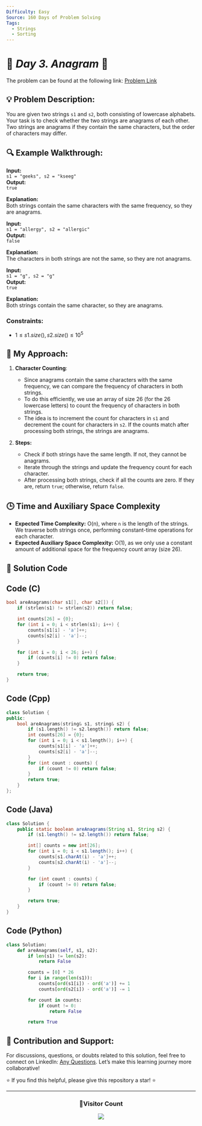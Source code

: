```yaml
---
Difficulty: Easy  
Source: 160 Days of Problem Solving  
Tags:
  - Strings
  - Sorting  
---
```


# 🚀 _Day 3. Anagram_ 🧠
The problem can be found at the following link: [Problem Link](https://www.geeksforgeeks.org/batch/gfg-160-problems/track/string-gfg-160/problem/anagram-1587115620)

## 💡 **Problem Description:**

You are given two strings `s1` and `s2`, both consisting of lowercase alphabets. Your task is to check whether the two strings are anagrams of each other. Two strings are anagrams if they contain the same characters, but the order of characters may differ.

## 🔍 **Example Walkthrough:**

**Input:**  
`s1 = "geeks", s2 = "kseeg"`  
**Output:**  
`true`

**Explanation:**  
Both strings contain the same characters with the same frequency, so they are anagrams.

**Input:**  
`s1 = "allergy", s2 = "allergic"`  
**Output:**  
`false`

**Explanation:**  
The characters in both strings are not the same, so they are not anagrams.

**Input:**  
`s1 = "g", s2 = "g"`  
**Output:**  
`true`

**Explanation:**  
Both strings contain the same character, so they are anagrams.

### Constraints:
- $`1 ≤ s1.size(), s2.size() ≤ 10^5`$

## 🎯 **My Approach:**

1. **Character Counting**:  
   - Since anagrams contain the same characters with the same frequency, we can compare the frequency of characters in both strings.  
   - To do this efficiently, we use an array of size 26 (for the 26 lowercase letters) to count the frequency of characters in both strings.  
   - The idea is to increment the count for characters in `s1` and decrement the count for characters in `s2`. If the counts match after processing both strings, the strings are anagrams.

2. **Steps:**  
   - Check if both strings have the same length. If not, they cannot be anagrams.  
   - Iterate through the strings and update the frequency count for each character.  
   - After processing both strings, check if all the counts are zero. If they are, return `true`; otherwise, return `false`.

## 🕒 **Time and Auxiliary Space Complexity** 

- **Expected Time Complexity:** O(n), where `n` is the length of the strings. We traverse both strings once, performing constant-time operations for each character.
- **Expected Auxiliary Space Complexity:** O(1), as we only use a constant amount of additional space for the frequency count array (size 26).

## 📝 **Solution Code**

## Code (C)

```c
bool areAnagrams(char s1[], char s2[]) {
    if (strlen(s1) != strlen(s2)) return false;

    int counts[26] = {0};
    for (int i = 0; i < strlen(s1); i++) {
        counts[s1[i] - 'a']++;
        counts[s2[i] - 'a']--;
    }

    for (int i = 0; i < 26; i++) {
        if (counts[i] != 0) return false;
    }

    return true;
}
```

## Code (Cpp)

```cpp
class Solution {
public:
    bool areAnagrams(string& s1, string& s2) {
        if (s1.length() != s2.length()) return false;
        int counts[26] = {0}; 
        for (int i = 0; i < s1.length(); i++) {
            counts[s1[i] - 'a']++;  
            counts[s2[i] - 'a']--;  
        }
        for (int count : counts) {
            if (count != 0) return false;
        }
        return true;
    }
};
```

## Code (Java)

```java
class Solution {
    public static boolean areAnagrams(String s1, String s2) {
        if (s1.length() != s2.length()) return false;

        int[] counts = new int[26];
        for (int i = 0; i < s1.length(); i++) {
            counts[s1.charAt(i) - 'a']++;
            counts[s2.charAt(i) - 'a']--;
        }

        for (int count : counts) {
            if (count != 0) return false;
        }

        return true;
    }
}
```

## Code (Python)

```python
class Solution:
    def areAnagrams(self, s1, s2):
        if len(s1) != len(s2):
            return False

        counts = [0] * 26
        for i in range(len(s1)):
            counts[ord(s1[i]) - ord('a')] += 1
            counts[ord(s2[i]) - ord('a')] -= 1

        for count in counts:
            if count != 0:
                return False

        return True
```

## 🎯 **Contribution and Support:**

For discussions, questions, or doubts related to this solution, feel free to connect on LinkedIn: [Any Questions](https://www.linkedin.com/in/het-patel-8b110525a/). Let’s make this learning journey more collaborative!

⭐ If you find this helpful, please give this repository a star! ⭐

---

<div align="center">
  <h3><b>📍Visitor Count</b></h3>
</div>

<p align="center">
  <img src="https://profile-counter.glitch.me/Hunterdii/count.svg" />
</p>

